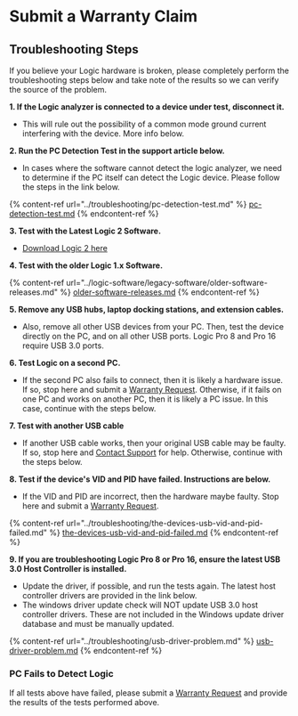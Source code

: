 # Submit a Warranty Claim

## Troubleshooting Steps

If you believe your Logic hardware is broken, please completely perform the troubleshooting steps below and take note of the results so we can verify the source of the problem.

**1. If the Logic analyzer is connected to a device under test, disconnect it.**&#x20;

* This will rule out the possibility of a common mode ground current interfering with the device. More info below.

**2. Run the PC Detection Test in the support article below.**

* In cases where the software cannot detect the logic analyzer, we need to determine if the PC itself can detect the Logic device. Please follow the steps in the link below.

{% content-ref url="../troubleshooting/pc-detection-test.md" %}
[pc-detection-test.md](../troubleshooting/pc-detection-test.md)
{% endcontent-ref %}

**3. Test with the Latest Logic 2 Software.**

* [Download Logic 2 here](https://www.saleae.com/downloads/)

**4. Test with the older Logic 1.x Software.**

{% content-ref url="../logic-software/legacy-software/older-software-releases.md" %}
[older-software-releases.md](../logic-software/legacy-software/older-software-releases.md)
{% endcontent-ref %}

**5. Remove any USB hubs, laptop docking stations, and extension cables.**&#x20;

* Also, remove all other USB devices from your PC. Then, test the device directly on the PC, and on all other USB ports. Logic Pro 8 and Pro 16 require USB 3.0 ports.

**6. Test Logic on a second PC.**

* If the second PC also fails to connect, then it is likely a hardware issue. If so, stop here and submit a [Warranty Request](https://saleae-support.typeform.com/to/E8UPB7). Otherwise, if it fails on one PC and works on another PC, then it is likely a PC issue. In this case, continue with the steps below.

**7. Test with another USB cable**

* If another USB cable works, then your original USB cable may be faulty. If so, stop here and [Contact Support](https://contact.saleae.com/hc/en-us/requests/new) for help. Otherwise, continue with the steps below.

**8. Test if the device's VID and PID have failed. Instructions are below.**

* If the VID and PID are incorrect, then the hardware maybe faulty. Stop here and submit a [Warranty Request](https://saleae-support.typeform.com/to/E8UPB7).

{% content-ref url="../troubleshooting/the-devices-usb-vid-and-pid-failed.md" %}
[the-devices-usb-vid-and-pid-failed.md](../troubleshooting/the-devices-usb-vid-and-pid-failed.md)
{% endcontent-ref %}

**9. If you are troubleshooting Logic Pro 8 or Pro 16, ensure the latest USB 3.0 Host Controller is installed.**&#x20;

* Update the driver, if possible, and run the tests again. The latest host controller drivers are provided in the link below.
* The windows driver update check will NOT update USB 3.0 host controller drivers. These are not included in the Windows update driver database and must be manually updated.

{% content-ref url="../troubleshooting/usb-driver-problem.md" %}
[usb-driver-problem.md](../troubleshooting/usb-driver-problem.md)
{% endcontent-ref %}

### PC Fails to Detect Logic

If all tests above have failed, please submit a [Warranty Request](https://saleae-support.typeform.com/to/E8UPB7) and provide the results of the tests performed above.
